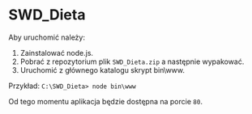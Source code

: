 # SWD_Dieta

Aby uruchomić należy:
  1. Zainstalować node.js. 
  2. Pobrać z repozytorium plik `SWD_Dieta.zip` a następnie wypakować.
  3. Uruchomić z głównego katalogu skrypt bin\www.

Przykład: ```C:\SWD_Dieta> node bin\www```

Od tego momentu aplikacja będzie dostępna na porcie `80`.
